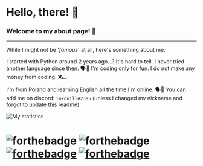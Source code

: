 # Hello, there! 👋
### Welcome to my about page! 🎈
---
While I might not be '*famous*' at all, here's something about me:
		
				
	
	
I started with Python around 2 years ago...? It's hard to tell. I never tried another language since then. 🗣️🐍
I'm coding only for fun. I do not make any money from coding. ❌💵
								

	
									
					

						
						
						
				
I'm from Poland and learning English all the time I'm online. 🗣️🗽
You can add me on discord: `inkquill#2385` (unless I changed my nickname and forgot to update this readme)

		
		
![My statistics](https://github-readme-stats.vercel.app/api?username=Natix1&show_icons=true&theme=synthwave&count_private=true&card_width=1000px)

	
# 	![forthebadge](https://forthebadge.com/images/badges/not-a-bug-a-feature.svg)  ![forthebadge](https://forthebadge.com/images/badges/powered-by-electricity.svg)  [![forthebadge](https://forthebadge.com/images/badges/gluten-free.svg)](https://forthebadge.com)   [![forthebadge](https://forthebadge.com/images/badges/ctrl-c-ctrl-v.svg)](https://forthebadge.com)
